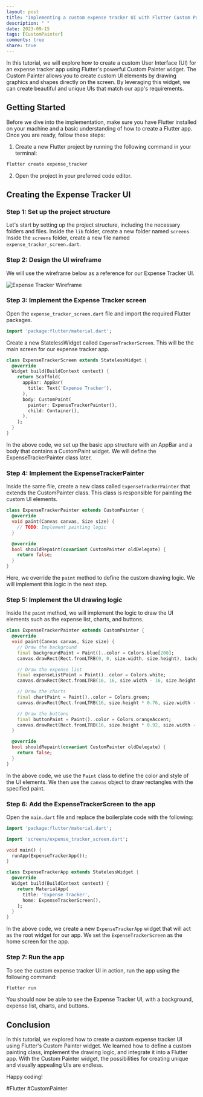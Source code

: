 ```yaml
---
layout: post
title: "Implementing a custom expense tracker UI with Flutter Custom Painter"
description: " "
date: 2023-09-15
tags: [CustomPainter]
comments: true
share: true
---
```


In this tutorial, we will explore how to create a custom User Interface (UI) for an expense tracker app using Flutter's powerful Custom Painter widget. The Custom Painter allows you to create custom UI elements by drawing graphics and shapes directly on the screen. By leveraging this widget, we can create beautiful and unique UIs that match our app's requirements.

## Getting Started

Before we dive into the implementation, make sure you have Flutter installed on your machine and a basic understanding of how to create a Flutter app. Once you are ready, follow these steps:

1. Create a new Flutter project by running the following command in your terminal:

```dart
flutter create expense_tracker
```

2. Open the project in your preferred code editor.

## Creating the Expense Tracker UI

### Step 1: Set up the project structure

Let's start by setting up the project structure, including the necessary folders and files. Inside the `lib` folder, create a new folder named `screens`. Inside the `screens` folder, create a new file named `expense_tracker_screen.dart`.

### Step 2: Design the UI wireframe

We will use the wireframe below as a reference for our Expense Tracker UI.

![Expense Tracker Wireframe](https://example.com/expense_tracker_wireframe.png)

### Step 3: Implement the Expense Tracker screen

Open the `expense_tracker_screen.dart` file and import the required Flutter packages. 

```dart
import 'package:flutter/material.dart';
```

Create a new StatelessWidget called `ExpenseTrackerScreen`. This will be the main screen for our expense tracker app.

```dart
class ExpenseTrackerScreen extends StatelessWidget {
  @override
  Widget build(BuildContext context) {
    return Scaffold(
      appBar: AppBar(
        title: Text('Expense Tracker'),
      ),
      body: CustomPaint(
        painter: ExpenseTrackerPainter(),
        child: Container(),
      ),
    );
  }
}
```

In the above code, we set up the basic app structure with an AppBar and a body that contains a CustomPaint widget. We will define the ExpenseTrackerPainter class later.

### Step 4: Implement the ExpenseTrackerPainter

Inside the same file, create a new class called `ExpenseTrackerPainter` that extends the CustomPainter class. This class is responsible for painting the custom UI elements.

```dart
class ExpenseTrackerPainter extends CustomPainter {
  @override
  void paint(Canvas canvas, Size size) {
    // TODO: Implement painting logic
  }

  @override
  bool shouldRepaint(covariant CustomPainter oldDelegate) {
    return false;
  }
}
```

Here, we override the `paint` method to define the custom drawing logic. We will implement this logic in the next step.

### Step 5: Implement the UI drawing logic

Inside the `paint` method, we will implement the logic to draw the UI elements such as the expense list, charts, and buttons.

```dart
class ExpenseTrackerPainter extends CustomPainter {
  @override
  void paint(Canvas canvas, Size size) {
    // Draw the background
    final backgroundPaint = Paint()..color = Colors.blue[200];
    canvas.drawRect(Rect.fromLTRB(0, 0, size.width, size.height), backgroundPaint);

    // Draw the expense list
    final expenseListPaint = Paint()..color = Colors.white;
    canvas.drawRect(Rect.fromLTRB(16, 16, size.width - 16, size.height * 0.7), expenseListPaint);

    // Draw the charts
    final chartPaint = Paint()..color = Colors.green;
    canvas.drawRect(Rect.fromLTRB(16, size.height * 0.76, size.width - 16, size.height * 0.9), chartPaint);

    // Draw the buttons
    final buttonPaint = Paint()..color = Colors.orangeAccent;
    canvas.drawRect(Rect.fromLTRB(16, size.height * 0.92, size.width - 16, size.height - 16), buttonPaint);
  }

  @override
  bool shouldRepaint(covariant CustomPainter oldDelegate) {
    return false;
  }
}
```

In the above code, we use the `Paint` class to define the color and style of the UI elements. We then use the `canvas` object to draw rectangles with the specified paint.

### Step 6: Add the ExpenseTrackerScreen to the app

Open the `main.dart` file and replace the boilerplate code with the following:

```dart
import 'package:flutter/material.dart';

import 'screens/expense_tracker_screen.dart';

void main() {
  runApp(ExpenseTrackerApp());
}

class ExpenseTrackerApp extends StatelessWidget {
  @override
  Widget build(BuildContext context) {
    return MaterialApp(
      title: 'Expense Tracker',
      home: ExpenseTrackerScreen(),
    );
  }
}
```

In the above code, we create a new `ExpenseTrackerApp` widget that will act as the root widget for our app. We set the `ExpenseTrackerScreen` as the home screen for the app.

### Step 7: Run the app

To see the custom expense tracker UI in action, run the app using the following command:

```dart
flutter run
```

You should now be able to see the Expense Tracker UI, with a background, expense list, charts, and buttons.

## Conclusion

In this tutorial, we explored how to create a custom expense tracker UI using Flutter's Custom Painter widget. We learned how to define a custom painting class, implement the drawing logic, and integrate it into a Flutter app. With the Custom Painter widget, the possibilities for creating unique and visually appealing UIs are endless.

Happy coding!

#Flutter #CustomPainter